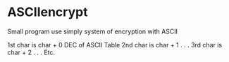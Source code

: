 # ASCIIencrypt
Small program use simply system of encryption with ASCII

1st char is char + 0 DEC of ASCII Table
2nd char is char + 1 . . .
3rd char is char + 2 . . .
Etc.
